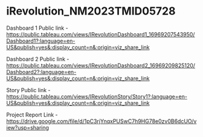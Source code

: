 # iRevolution_NM2023TMID05728

Dashboard 1 Public link - https://public.tableau.com/views/IRevolutionDashboard1_16969207543950/Dashboard1?:language=en-US&publish=yes&:display_count=n&:origin=viz_share_link

Dashboard 2 Public link - https://public.tableau.com/views/IRevolutionDashboard2_16969209825120/Dashboard2?:language=en-US&publish=yes&:display_count=n&:origin=viz_share_link

Story Public link - https://public.tableau.com/views/IRevolutionStory/Story1?:language=en-US&publish=yes&:display_count=n&:origin=viz_share_link

Project Report Link - https://drive.google.com/file/d/1pC3rjYnqxPUSwC7h9HG78e0zv0B6dcUO/view?usp=sharing

